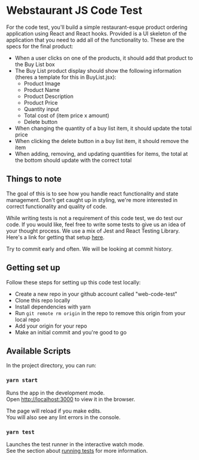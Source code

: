 # Webstaurant JS Code Test

For the code test, you'll build a simple restaurant-esque product ordering application using React and React hooks. Provided is a UI skeleton of the application that you need to add all of the functionality to. These are the specs for the final product:

* When a user clicks on one of the products, it should add that product to the Buy List box
* The Buy List product display should show the following information (theres a template for this in BuyList.jsx):
    * Product Image
    * Product Name
    * Product Description
    * Product Price
    * Quantity input
    * Total cost of (item price x amount)
    * Delete button
* When changing the quantity of a buy list item, it should update the total price
* When clicking the delete button in a buy list item, it should remove the item
* When adding, removing, and updating quantities for items, the total at the bottom should update with the correct total

## Things to note

The goal of this is to see how you handle react functionality and state management. Don't get caught up in styling, we're more interested in correct functionality and quality of code.

While writing tests is not a requirement of this code test, we do test our code. If you would like, feel free to write some tests to give us an idea of your thought process. We use a mix of Jest and React Testing Library. Here's a link for getting that setup [here](https://create-react-app.dev/docs/running-tests/).

Try to commit early and often. We will be looking at commit history.

## Getting set up

Follow these steps for setting up this code test locally:
* Create a new repo in your github account called "web-code-test"
* Clone this repo locally
* Install dependencies with yarn
* Run `git remote rm origin` in the repo to remove this origin from your local repo
* Add your origin for your repo
* Make an initial commit and you're good to go

## Available Scripts

In the project directory, you can run:

### `yarn start`

Runs the app in the development mode.\
Open [http://localhost:3000](http://localhost:3000) to view it in the browser.

The page will reload if you make edits.\
You will also see any lint errors in the console.

### `yarn test`

Launches the test runner in the interactive watch mode.\
See the section about [running tests](https://facebook.github.io/create-react-app/docs/running-tests) for more information.
